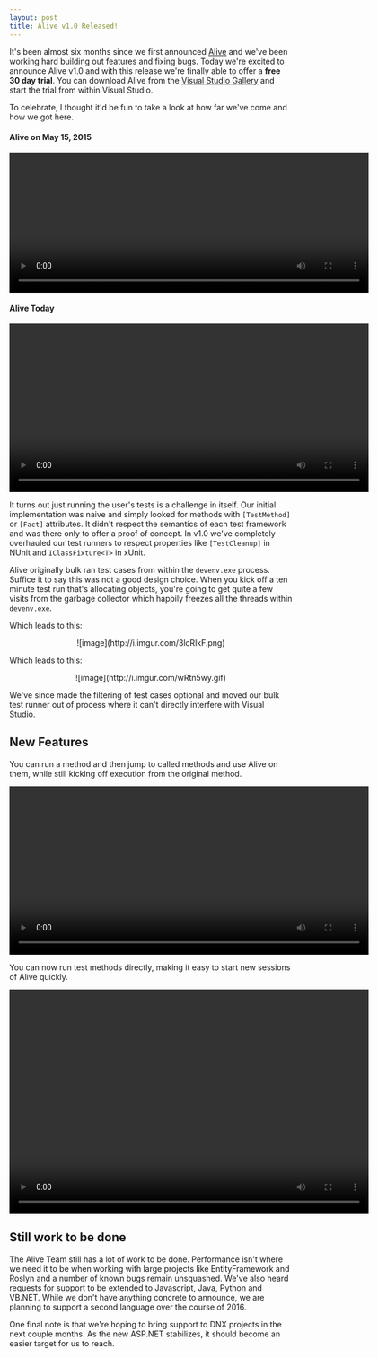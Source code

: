 ```yaml
---
layout: post
title: Alive v1.0 Released!
---
```


It's been almost six months since we first announced [Alive](http://comealive.io) and we've been working hard building out features and fixing bugs. Today we're excited to announce Alive v1.0 and with this release we're finally able to offer a **free 30 day trial**. You can download Alive from the [Visual Studio Gallery](https://visualstudiogallery.msdn.microsoft.com/4af8eb1a-c64f-4da8-9bf0-6835cf3e95c8) and start the trial from within Visual Studio.

To celebrate, I thought it'd be fun to take a look at how far we've come and how we got here.

#### Alive on May 15, 2015

<video autoplay loop width="640" height="250" preload>
		<source src="https://codeconnectcdn.blob.core.windows.net/cdn/blog/oldalive.mp4" type="video/mp4">
		<source src="https://codeconnectcdn.blob.core.windows.net/cdn/blog/oldalive.webm" type="video/webm">
</video>


#### Alive Today

<video autoplay loop width="640" height="300" preload>
		<source src="https://codeconnectcdn.blob.core.windows.net/cdn/blog/alivenw.mp4" type="video/mp4">
		<source src="https://codeconnectcdn.blob.core.windows.net/cdn/blog/alivenew.webm" type="video/webm">
</video>


It turns out just running the user's tests is a challenge in itself. Our initial implementation was naive and simply looked for methods with `[TestMethod]` or `[Fact]` attributes. It didn't respect the semantics of each test framework and was there only to offer a proof of concept. In v1.0 we've completely overhauled our test runners to respect properties like `[TestCleanup]` in NUnit and `IClassFixture<T>` in xUnit. 

Alive originally bulk ran test cases from within the `devenv.exe` process. Suffice it to say this was not a good design choice. When you kick off a ten minute test run that's allocating objects, you're going to get quite a few visits from the garbage collector which happily freezes all the threads within `devenv.exe`. 

Which leads to this:

<center>
![image](http://i.imgur.com/3lcRlkF.png)
</center>

Which leads to this:

<center>
![image](http://i.imgur.com/wRtn5wy.gif)
</center>

We've since made the filtering of test cases optional and moved our bulk test runner out of process where it can't directly interfere with Visual Studio.

## New Features

You can run a method and then jump to called methods and use Alive on them, while still kicking off execution from the original method.

<video autoplay loop width="640" height="300" preload>
		<source src="https://codeconnectcdn.blob.core.windows.net/cdn/blog/alive_continue.mp4" type="video/mp4">
		<source src="https://codeconnectcdn.blob.core.windows.net/cdn/blog/alive_continue.webm" type="video/webm">
</video>


You can now run test methods directly, making it easy to start new sessions of Alive quickly.

<video autoplay loop width="640" height="400" preload>
		<source src="https://codeconnectcdn.blob.core.windows.net/cdn/docs/TestMethod.mp4" type="video/mp4">
		<source src="https://codeconnectcdn.blob.core.windows.net/cdn/docs/TestMethod.webm" type="video/webm">
</video>


## Still work to be done

The Alive Team still has a lot of work to be done. Performance isn't where we need it to be when working with large projects like EntityFramework and Roslyn and a number of known bugs remain unsquashed. We've also heard requests for support to be extended to Javascript, Java, Python and VB.NET. While we don't have anything concrete to announce, we are planning to support a second language over the course of 2016.

One final note is that we're hoping to bring support to DNX projects in the next couple months. As the new ASP.NET stabilizes, it should become an easier target for us to reach. 



